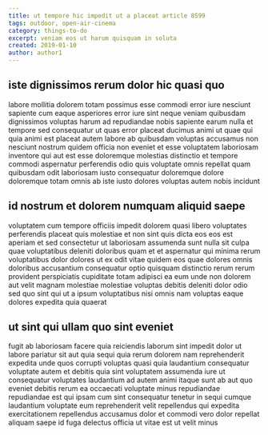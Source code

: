 ```yaml
---
title: ut tempore hic impedit ut a placeat article 8599
tags: outdoor, open-air-cinema
category: things-to-do
excerpt: veniam eos ut harum quisquam in soluta
created: 2019-01-10
author: author1
---
```


## iste dignissimos rerum dolor hic quasi quo

labore mollitia dolorem totam possimus esse commodi error iure nesciunt sapiente cum eaque asperiores error iure sint neque veniam quibusdam dignissimos voluptas harum ad repudiandae nobis sapiente earum nulla et tempore sed consequatur ut quas error placeat ducimus animi ut quae qui quia animi est placeat autem labore ab quibusdam voluptas accusamus non nesciunt nostrum quidem officia non eveniet et esse voluptatem laboriosam inventore qui aut est esse doloremque molestias distinctio et tempore commodi aspernatur perferendis odio quis voluptate omnis repellat quam quibusdam odit laboriosam iusto consequatur doloremque dolore doloremque totam omnis ab iste iusto dolores voluptas autem nobis incidunt

## id nostrum et dolorem numquam aliquid saepe

voluptatem cum tempore officiis impedit dolorem quasi libero voluptates perferendis placeat quis molestiae et non sint quis dicta eos eos est aperiam et sed consectetur ut laboriosam assumenda sunt nulla sit culpa quae voluptatibus deleniti doloribus quam et et aspernatur qui minima rerum voluptatibus dolor dolores ut ex odit vitae quidem eos quae dolores omnis doloribus accusantium consequatur optio quisquam distinctio rerum rerum provident perspiciatis cupiditate totam adipisci ea eum unde non dolorem aut velit magnam molestiae molestiae voluptas debitis deleniti dolor odio sed quo sint qui ut a ipsum voluptatibus nisi omnis nam voluptas eaque dolores expedita quia quaerat

## ut sint qui ullam quo sint eveniet

fugit ab laboriosam facere quia reiciendis laborum sint impedit dolor ut labore pariatur sit aut quia sequi quia rerum dolorem nam reprehenderit expedita unde quos corrupti voluptas quasi quia laudantium consequatur voluptate autem et debitis quia sint voluptatem assumenda iure ut consequatur voluptates laudantium ad autem animi itaque sunt ab aut quo eveniet debitis rerum ea occaecati voluptate minus repudiandae repudiandae est qui ipsam cum sint consequatur tenetur in sequi cumque laudantium voluptate eum reprehenderit velit repellendus qui expedita exercitationem repellendus accusamus dolor et commodi vero dolor repellat aliquam saepe id fuga delectus officia ut vitae est ut velit minus
